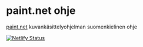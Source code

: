# paint.net ohje

[paint.net](https://www.getpaint.net) kuvankäsittelyohjelman suomenkielinen ohje

[![Netlify Status](https://api.netlify.com/api/v1/badges/29de1651-7855-4481-97c4-55d85c8b023e/deploy-status)](https://app.netlify.com/sites/paintdotnet/deploys)